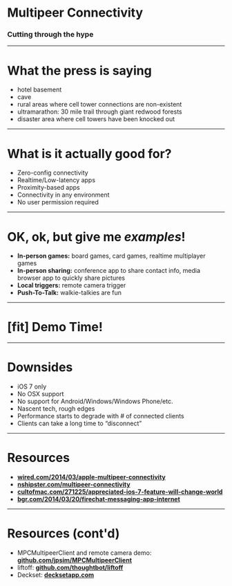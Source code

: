 # Multipeer Connectivity

### Cutting through the hype

---

# What the press is saying

* hotel basement
* cave
* rural areas where cell tower connections are non-existent
* ultramarathon: 30 mile trail through giant redwood forests
* disaster area where cell towers have been knocked out

---

# What is it actually good for?

* Zero-config connectivity
* Realtime/Low-latency apps
* Proximity-based apps
* Connectivity in any environment
* No user permission required

---

# OK, ok, but give me *examples*!

* **In-person games:** board games, card games, realtime multiplayer games
* **In-person sharing:** conference app to share contact info, media browser app to quickly share pictures
* **Local triggers:** remote camera trigger
* **Push-To-Talk:** walkie-talkies are fun

---

# [fit] Demo Time!

---

# Downsides

* iOS 7 only
* No OSX support
* No support for Android/Windows/Windows Phone/etc.
* Nascent tech, rough edges
* Performance starts to degrade with # of connected clients
* Clients can take a long time to “disconnect”

---

# Resources

* **[wired.com/2014/03/apple-multipeer-connectivity](http://www.wired.com/2014/03/apple-multipeer-connectivity)**
* **[nshipster.com/multipeer-connectivity](http://nshipster.com/multipeer-connectivity)**
* **[cultofmac.com/271225/appreciated-ios-7-feature-will-change-world](http://www.cultofmac.com/271225/appreciated-ios-7-feature-will-change-world)**
* **[bgr.com/2014/03/20/firechat-messaging-app-internet](http://bgr.com/2014/03/20/firechat-messaging-app-internet)**

---

# Resources (cont'd)

* MPCMultipeerClient and remote camera demo: **[github.com/jpsim/MPCMultipeerClient](https://github.com/jpsim/MPCMultipeerClient)**
* liftoff: **[github.com/thoughtbot/liftoff](https://github.com/thoughtbot/liftoff)**
* Deckset: **[decksetapp.com](http://decksetapp.com)**
